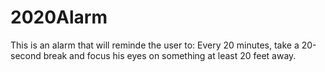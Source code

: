 # 2020Alarm
This is an alarm that will reminde the user to: Every 20 minutes, take a 20-second break and focus his eyes on something at least 20 feet away.
